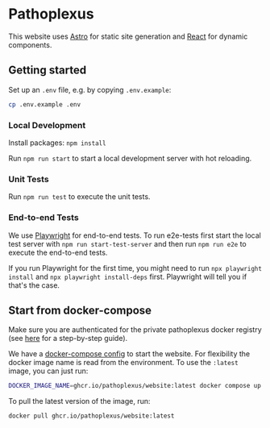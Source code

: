 # Pathoplexus

This website uses [Astro](https://astro.build/) for static site generation and
[React](https://react.dev/) for dynamic components.

## Getting started

Set up an `.env` file, e.g. by copying `.env.example`:

```bash
cp .env.example .env
```

### Local Development

Install packages: `npm install`

Run `npm run start` to start a local development server with hot reloading.

### Unit Tests

Run `npm run test` to execute the unit tests.

### End-to-end Tests

We use [Playwright](https://playwright.dev/) for end-to-end tests.
To run e2e-tests first start the local test server with `npm run start-test-server` and then run `npm run e2e` to execute the end-to-end tests.

If you run Playwright for the first time, you might need to run `npx playwright install`
and `npx playwright install-deps` first. Playwright will tell you if that's the case.

## Start from docker-compose

Make sure you are authenticated for the private pathoplexus docker registry (see [here](../README.md) for a step-by-step guide).

We have a [docker-compose config](./docker-compose.yml) to start the website. For flexibility the docker image name is read from the environment. To use the `:latest` image, you can just run:

```bash
DOCKER_IMAGE_NAME=ghcr.io/pathoplexus/website:latest docker compose up
```

To pull the latest version of the image, run:

```bash
docker pull ghcr.io/pathoplexus/website:latest
```
